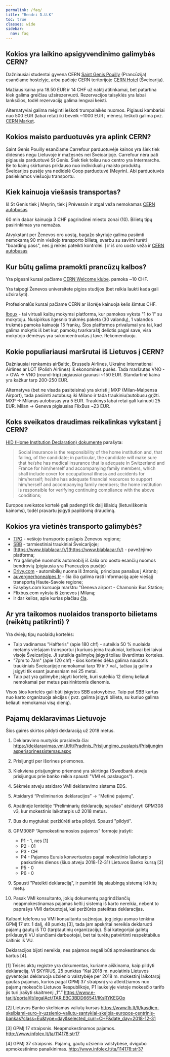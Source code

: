 ```yaml
---
permalink: /faq/
title: "Bendri D.U.K"
toc: true
classes: wide
sidebar:
  nav: faq
---
```


## Kokios yra laikino apsigyvendinimo galimybės CERN?
Dažniausiai studentai gyvena CERN [Saint Genis Pouilly](https://smb-dep.web.cern.ch/en/CERN_Housing/Saint_Genis_Hostel)  (Prancūzija) esančiame hostelyje, arba pačioje CERN teritorijoje [CERN Hotel](https://smb-dep.web.cern.ch/en/CERN_Housing/Bldg_38) (Šveicarija).

Mažiaus kaina yra 18.50 EUR ir 14 CHF už naktį atitinkamai, bet patartina kiek galima greičiau užsirezervuoti. Rezervacijos taisyklės yra labai lanksčios, todėl rezervaciją galima lengvai keisti.

Alternatyviai galima mėginti ieškoti trumpalaikės nuomos. Pigiausi kambariai nuo 500 EUR (labai retai) iki beveik ~1000 EUR į mėnesį. Ieškoti galima pvz. [CERN Market]( http://cern.ch/market ).

## Kokios maisto parduotuvės yra aplink CERN?
Saint Genis Pouilly esančiame Carrefour parduotuvėje kainos yra šiek tiek didesnės negu Lietuvoje ir mažesnės nei Šveicarijoje. Carrefour nėra pati pigiausia parduotuvė St Genis. Šiek tiek toliau nuo centro yra Intermarche. Be to kainų skirtumas priklauso nuo individualių maisto produktų. Šveicarijos pusėje yra nedidelė Coop parduotuvė (Meyrin). Abi parduotuvės pasiekiamos viešuoju transportu. 

## Kiek kainuoja viešasis transportas?
Iš St Genis tiek į Meyrin, tiek į Prévessin ir atgal veža nemokamas [CERN autobusas](https://smb-dep.web.cern.ch/en/ShuttleService/Circuit2)

60 min dabar kainuoja 3 CHF pagrindinei miesto zonai (10). Bilietų tipų pasirinkimas yra nemažas.

Atvykstant per Ženevos oro uostą, bagažo skyriuje galima pasiimti nemokamą 90 min viešojo transporto bilietą, svarbu su savimi turėti "boarding pass", nes jį reikės pateikti kontrolei. Į ir iš oro uosto veža ir [CERN autobusas](https://smb-dep.web.cern.ch/en/ShuttleService/Circuit4)

## Kur būtų galima pramokti prancūzų kalbos?

Yra pigesni kursai pačiame [CERN Welcome klube]( http://club-welcome.web.cern.ch/Lang_EN.html ). pamoka ~10 CHF.

Yra taipogi Ženevos universitete pigios studijos (bet reikia laukti kada gali užsirašyti).

Profesionalūs kursai pačiame CERN ar išorėje kainuoja kelis šimtus CHF.

[Iboux](http://iboux.com/) - tai virtuali kalbų mokymsi platforma, kur pamokos vyksta  "1 to 1" su mokytoju. Nusipirkus ilgesnio trukmės paketa (30 valandų), 1 valandos trukmės pamoka kainuoja 15 frankų. Šios platformos privalumai yra tai, kad galima mokytis iš bet kur, pamokų tvarkaraštį deliotis pagal save, visa mokytojo dėmėsys yra sukoncentruotas į tave. Rekomenduoju.

## Kokie populiariausi maršrutai iš Lietuvos į CERN?

Dažniausiai renkamės airBaltic, Brussels Airlines, Ukraine International Airlines ar LOT (Polish Airlines) iš ekonominės pusės. Tada maršrutas VNO -> GVA -> VNO (round-trip) pigiausiai gaunasi ~150 EUR. Standartinė kaina yra kažkur tarp 200-250 EUR.

Alternatyva (bet ne visada pasiteisina) yra skristi į MXP (Milan-Malpensa Airport), tada pasiimti autobusą iki Milano ir tada traukiniu/autobusu grįžti. MXP -> Milanas autobusas yra 5 EUR. Traukinys labai retai gali kainuoti 25 EUR. Milan -> Geneva pigiausias FlixBus ~23 EUR.

## Koks sveikatos draudimas reikalinkas vykstant į CERN?

[HID (Home Institution Declaration) dokumente]( http://usersoffice.web.cern.ch/sites/usersoffice.web.cern.ch/files/pdf/Formalities/HomeInstitutionDeclarationforUO.pdf ) parašyta:


> Social insurance is the responsibility of the home institution and, that failing, of the candidate;
> in particular, the candidate will make sure that he/she has medical insurance that is adequate in
> Switzerland and France for him/herself and accompanying family members, which shall include cover
> for occupational illness and accidents for him/herself;
> he/she has adequate financial resources to support him/herself and accompanying family members;
> the home institution is responsible for verifying continuing compliance with the above conditions;

Europos sveikatos kortelė gali padengti tik dalį išlaidų (lietuviškomis kainoms), todėl pravartu įsigyti papildomą draudimą.

## Kokios yra vietinės transporto galimybės?

* [TPG](https://www.tpg.ch/) - vešiojo transporto puslapis Ženevos regione;
* [SBB](https://www.sbb.ch/en/home.html) - tarmiestiniai traukiniai Šveicarijoje;
* [https://www.blablacar.fr/](https://www.blablacar.fr/) - pavežėjimo platforma;
* Yra galimybė nuomotis automobilį iš šalia oro uosto esančių nuomos bendrovių (pigiausia yra Prancuzijos pusėje)
* [Drivy.com](https://www.drivy.com/) - automibilių nuoma iš žmonių, principas panašus į Airbnb;
* [auvergnerhonealpes.fr](https://www.auvergnerhonealpes.fr/253-transport-interurbain.htm) - čia čia galima rasti informaciją apie viešąjį transportą Haute-Savoie regione;
* Easybys.com kursuoja marštru "Geneva airport - Chamonix Bus Station;
* Flixbus.com vyksta iš ženevos į Milaną;
* Ir dar kelios, apie kurias plačiau [čia](https://www.google.com). 

## Ar yra taikomos nuolaidos transporto bilietams (reikėtų patikrinti) ?

Yra dviejų tipų nuolaidų kortelės:

* Taip vadinamas "Halfteris" (apie 180 chf) - suteikia 50 % nuolaida metams viešajam transportui į kuriuos įeina traukiniai, keltuvai bei laivai visoje Šveicarijoje. Ji suteikia galimybę įsigyti toliau išvardintas korteles.
* "7pm to 7am" (apie 120 chf) - šios kortelės dėka galima naudotis traukiniais Šveicarijoje nemokamai tarp 19 ir 7 val., tačiau ją galima įsigyti tik esant jaunesniam nei 25 metai.
* Taip pat yra galimybė įsigyti kortelę, kuri suteikia 12 dienų keliauti nemokamai per metus pasirinktomis dienomis. 

Visos šios kortelės gali būti įsigytos SBB astovybėse. Taip pat SBB kartas nuo karto organizuoja akcijas ( pvz. galima įsigyti bilieta, su kuriuo galima keliauti nemokamai visą dieną).

## Pajamų deklaravimas Lietuvoje

Šios gairės skirtos pildyti deklaraciją už 2018 metus. 

1. Deklaravimo nuotykis prasideda čia: https://deklaravimas.vmi.lt/lt/Pradinis_Prisijungimo_puslapis/Prisijungimasperisorinessistemas.aspx
2. Prisijungti per išorines priemones. 
3. Kiekviena prisijungimo priemonė yra skirtinga (Swedbank atveju prisijungus prie banko reikia spausti "VMI el. paslaugos").
4. Sėkmės atveju atsidaro VMI deklaravimo sistema EDS.
5. Atsidaryti “Preliminarios deklaracijos” -> “Metinė pajamų”.
6. Apatinėje lentelėje “Preliminarių deklaracijų sąrašas” atsidaryti GPM308 v3, kur mokestinis laikotarpis už 2018 metus.
7. Bus du mygtukai: peržiūrėti arba pildyti. Spausti "pildyti".
8. GPM308P “Apmokestinamosios pajamos” formoje įrašyti: 

   - P1 - 1, nes [1]
   - P2 - 01
   - P3 - CH
   - P4 - Pajamos Eurais konvertuotos pagal mokestinio laikotarpio paskutinės dienos (šiuo atveju 2018-12-31) Lietuvos Banko kursą [2]
   - P5 - 0
   - P6 - 0

9. Spausti "Pateikti deklaraciją", ir pamiršti šią siaubingą sistemą iki kitų metų.
10. Pasak VMI konsultanto, jokių dokumentų pagrindžiančių neapmokestinamas pajamas kelti į sistemą iš karto nereikia, nebent to paprašys VMI darbuotojai, kai peržiūrės pateiktas deklaracijas.

Kalbant telefonu su VMI konsultantu sužinojau, jog jeigu asmuo tenkina GPMĮ 17 str. 1 dalį, 48 punktą [3], tada jam apskritai nereikia deklaruoti pajamų gautų iš TO (tarptautinių organizacijų). Šiai kategorijai galėtų priklausyti VU siunčiami darbuotojai, bet tai turėtų patvirtinti respektabilus šaltinis iš VU.

Deklaracijos bijoti nereikia, nes pajamos negali būti apmokestinamos du kartus [4].

[1] Teisės aktų registre yra dokumentas, kuriame aiškinama, kaip pildyti deklaraciją. VI SKYRIUS, 25 punktas 
“Kai 2018 m. nuolatinis Lietuvos gyventojas deklaruoja užsienio valstybėje per 2018 m. mokestinį laikotarpį gautas pajamas, kurios pagal GPMĮ 37 straipsnį yra atleidžiamos nuo pajamų mokesčio Lietuvos Respublikoje, P1 laukelyje vietoje mokesčio tarifo jis turi įrašyti skaitmenį „1“.”
https://www.e-tar.lt/portal/lt/legalAct/TAR.EBC3BDD66541/IKsRYKEGOp

[2] Lietuvos Banko skelbiamas valiutų kursas 
https://www.lb.lt/lt/kasdien-skelbiami-euro-ir-uzsienio-valiutu-santykiai-skelbia-europos-centrinis-bankas?class=Eu&type=day&selected_curr=CHF&date_day=2018-12-31

[3] GPMĮ 17 straipsnis. Neapmokestinamos pajamos. http://www.infolex.lt/ta/114178:str17

[4] GPMĮ 37 straipsnis. Pajamų, gautų užsienio valstybėse, dvigubo apmokestinimo panaikinimas.
http://www.infolex.lt/ta/114178:str37













